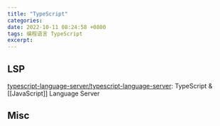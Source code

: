 ```yaml
---
title: "TypeScript"
categories: 
date: 2022-10-11 08:24:58 +0800
tags: 编程语言 TypeScript
excerpt: 
---
```










## LSP

[typescript-language-server/typescript-language-server](https://github.com/typescript-language-server/typescript-language-server): TypeScript & [[JavaScript]] Language Server







## Misc



